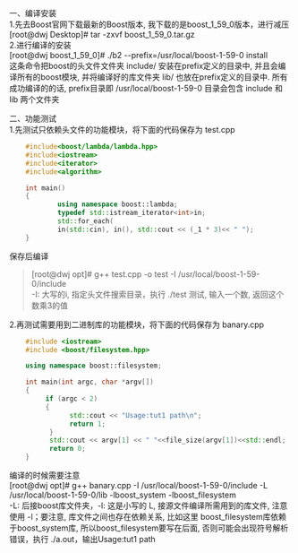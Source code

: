 一、编译安装<br>
1.先去Boost官网下载最新的Boost版本, 我下载的是boost_1_59_0版本，进行减压<br>
    [root@dwj Desktop]# tar -zxvf boost_1_59_0.tar.gz<br>
2.进行编译的安装<br>
    [root@dwj boost_1_59_0]# ./b2 --prefix=/usr/local/boost-1-59-0 install<br>
这条命令把boost的头文件文件夹 include/ 安装在prefix定义的目录中, 并且会编译所有的boost模块, 并将编译好的库文件夹 lib/
也放在prefix定义的目录中. 所有成功编译的的话, prefix目录即  /usr/local/boost-1-59-0  目录会包含 include 和 lib 两个文件夹

二、功能测试<br>
1.先测试只依赖头文件的功能模块，将下面的代码保存为 test.cpp
```c++
    #include<boost/lambda/lambda.hpp>
    #include<iostream>
    #include<iterator>
    #include<algorithm>

    int main()
    {
            using namespace boost::lambda;
            typedef std::istream_iterator<int>in;
            std::for_each(
            in(std::cin), in(), std::cout << (_1 * 3)<< " ");
    }
```
保存后编译 <br>
>[root@dwj opt]# g++ test.cpp -o test -I /usr/local/boost-1-59-0/include <br>
-I: 大写的i, 指定头文件搜索目录，执行 ./test 测试, 输入一个数, 返回这个数乘3的值

2.再测试需要用到二进制库的功能模块，将下面的代码保存为 banary.cpp
```c++
    #include <iostream>
    #include <boost/filesystem.hpp>

    using namespace boost::filesystem;

    int main(int argc, char *argv[])
    {
         if (argc < 2)
         {
               std::cout << "Usage:tut1 path\n";
               return 1;
          }
          std::cout << argv[1] << " "<<file_size(argv[1])<<std::endl;
          return 0;
    }
```
编译的时候需要注意<br>
[root@dwj opt]# g++ banary.cpp -I /usr/local/boost-1-59-0/include -L /usr/local/boost-1-59-0/lib -lboost_system -lboost_filesystem <br>
-L: 后接boost库文件夹，-l: 这是小写的 L, 接源文件编译所需用到的库文件, 注意使用 -l；要注意, 库文件之间也存在依赖关系, 比如这里 boost_filesystem库依赖于boost_system库, 所以boost_filesystem要写在后面, 否则可能会出现符号解析错误，执行 ./a.out，输出Usage:tut1 path
